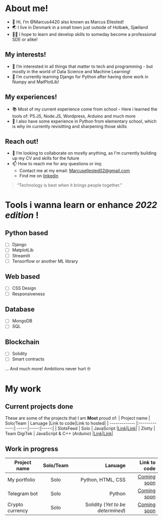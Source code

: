 # About me!
- 👋 Hi, I’m @Marcus4420 also known as Marcus Ellested!
- 🌏 I live in Denmark in a small town just outside of Holbæk, Sjælland
- 👨‍🏫 I hope to learn and develop skills to someday become a professional SDE or alike!
## My interests!
- 👀 I’m interested in all things that matter to tech and programming - but mostly in the world of Data Science and Machine Learning!
- 🌱 I’m currently learning Django for Python after having done work in Numpy and MatPlotLib!
## My experiences!
- 📚 Most of my current experience come from school - Here i learned the tools of: P5.JS, Node.JS, Wordpress, Arduino and much more
- 🏫 I also have some experience in Python from elementary school, which is why im currently revisitting and sharpening those skills
## Reach out!
- 💞️ I’m looking to collaborate on mostly anything, as I'm currently building up my CV and skills for the future
- 📫 How to reach me for any questions or inq: 
  - Contact me at my email: Marcusellested02@gmail.com
  - Find me on [linkedin](https://www.linkedin.com/in/marcus-ellested-39b729216/)

> “Technology is best when it brings people together.”

# Tools i wanna learn or enhance *2022 edition* !
## Python based
- [ ] Django
- [ ] MatplotLib
- [ ] Streamlit
- [ ] Tensorflow or another ML library

## Web based
- [ ] CSS Design
- [ ] Responsiveness

## Database
- [ ] MongoDB
- [ ] SQL

## Blockchain
- [ ] Solidity
- [ ] Smart contracts

... And much more! Ambitions never hurt 🤓


# My work
## Current projects done
These are some of the projects that I am **Most** proud of:
| Project name     | Solo/Team      | Lanuage |Link to code|Link to hosted|
| ------------- |:-------------:| -----:|-----:|-----:|
| SlotsFeed      | Solo | JavaScript |[Link](https://github.com/Marcus4420/SlotsFeed)|[Link](https://github.com/Marcus4420/SlotsFeed)|
| Zlotty    | Team DigiTek      |   JavaScript & C++ (*Arduino*) |[Link](https://github.com/TeamDigiTek/Zlotty)|[Link](https://zlotty.herokuapp.com)|

## Work in progress
| Project name     | Solo/Team      | Lanuage |Link to code|
| ------------- |:-------------:| -----:|-----:|
| My portfolio      | Solo | Python, HTML, CSS |[Coming soon](https://github.com/Marcus4420)|
| Telegram bot    | Solo      |   Python |[Coming soon](https://github.com/Marcus4420)|
| Crypto currency    | Solo      |   Solidity (*Yet to be determined*) |[Coming soon](https://github.com/Marcus4420)|

<!---
Marcus4420/Marcus4420 is a ✨ special ✨ repository because its `README.md` (this file) appears on your GitHub profile.
You can click the Preview link to take a look at your changes.
--->

